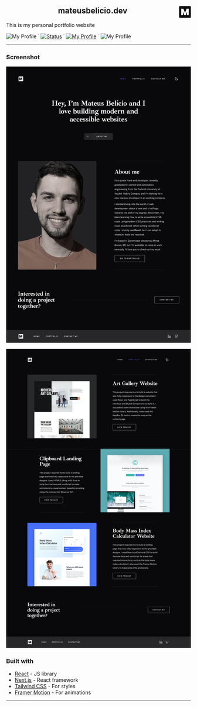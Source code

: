 <div align="center">
  <img align="right" style="width:2rem" src="./public/favicon-32x32.png" alt="mateusbelicio.dev logo" />
  <h2 align="center">mateusbelicio.dev</h2>
</div>

This is my personal portfolio website

<!-- ![My Profile](https://img.shields.io/badge/Status-finished-green?style=flat) -->

![My Profile](https://img.shields.io/badge/Status-building-blue?style=flat)
&dot;
[![Status](https://img.shields.io/website?label=Website&down_color=inactive&down_message=offline&up_color=green&up_message=online&url=https%3A%2F%2Fmateusbelicio.dev)](https://mateusbelicio.dev/)
&dot;
[![My Profile](https://img.shields.io/badge/Profile-Mateus_Belicio-282C2E?style=flat&logo=frontendmentor)](https://www.frontendmentor.io/profile/mateusbelicio)
&dot;
![My Profile](https://img.shields.io/github/v/tag/mateusbelicio/mateusbelicio.dev?label=version)

---

<!-- ### About -->

### Screenshot

![](./public/images/design/preview-home.png)

![](./public/images/design/preview-portfolio.png)

### Built with

- [React](https://reactjs.org/) - JS library
- [Next.js](https://nextjs.org/) - React framework
- [Tailwind CSS](https://tailwindcss.com/) - For styles
- [Framer Motion](https://framer.com/motion) - For animations

---

<!-- ### Useful resources

- [Example resource 1](https://www.example.com) - This helped me for XYZ reason. I really liked this pattern and will use it going forward.
- [Example resource 2](https://www.example.com) - This is an amazing article which helped me finally understand XYZ. I'd recommend it to anyone still learning this concept. -->
